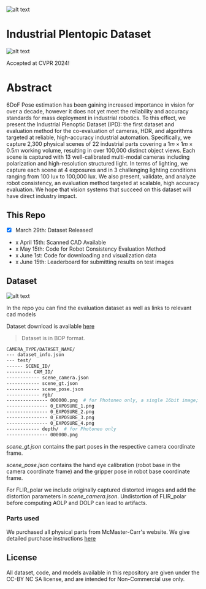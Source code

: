 ![alt text](assets/image.png)

# Industrial Plentopic Dataset

![alt text](assets/teaser.png)

Accepted at CVPR 2024!

# Abstract
6DoF Pose estimation has been gaining increased importance in vision for over a decade, however it does not yet meet the reliability and accuracy standards for mass deployment in industrial robotics. To this effect, we present the Industrial Plenoptic Dataset (IPD): the first dataset and evaluation method for the co-evaluation of cameras, HDR, and algorithms targeted at reliable, high-accuracy industrial automation. Specifically, we capture 2,300 physical scenes of 22 industrial parts covering a $1m\times 1m\times 0.5m$ working volume, resulting in over 100,000 distinct object views. Each scene is captured with 13 well-calibrated multi-modal cameras including polarization and high-resolution structured light. In terms of lighting, we capture each scene at 4 exposures and in 3 challenging lighting conditions ranging from 100 lux to 100,000 lux. We also present, validate, and analyze robot consistency, an evaluation method targeted at scalable, high accuracy evaluation. We hope that vision systems that succeed on this dataset will have direct industry impact. 

## This Repo

- [x] March 29th: Dataset Released!
- x April 15th: Scanned CAD Available
- x May 15th: Code for Robot Consistency Evaluation Method
- x June 1st: Code for downloading and visualization data
- x June 15th: Leaderboard for submitting results on test images

## Dataset
![alt text](assets/dataset.png)

In the repo you can find the evaluation dataset as well as links to relevant cad models

Dataset download is available [here](Dataset.md)
> Dataset is in BOP format.
```bash
CAMERA_TYPE/DATASET_NAME/
--- dataset_info.json
--- test/
------ SCENE_ID/
--------- CAM_ID/
------------ scene_camera.json
------------ scene_gt.json
------------ scene_pose.json
------------ rgb/
--------------- 000000.png  # for Photoneo only, a single 16bit image; we don't provide separate exposures for Photoneo
--------------- 0_EXPOSURE_1.png
--------------- 0_EXPOSURE_2.png
--------------- 0_EXPOSURE_3.png
--------------- 0_EXPOSURE_4.png
------------ depth/  # for Photoneo only
--------------- 000000.png
```
_scene_gt.json_ contains the part poses in the respective camera coordinate frame. 

_scene_pose.json_ contains the hand eye calibration (robot base in the camera coordinate frame) and the gripper pose in robot base coordinate frame.

For FLIR_polar we include originally captured distorted images and add the distortion parameters in _scene_camera.json_. Undistortion of FLIR_polar before computing AOLP and DOLP can lead to artifacts. 

### Parts used
We purchased all physical parts from McMaster-Carr's website. We give detailed purchase instructions [here](Parts.md)

## License

All dataset, code, and models available in this repository are given under the CC-BY NC SA license, and are intended for Non-Commercial use only. 
